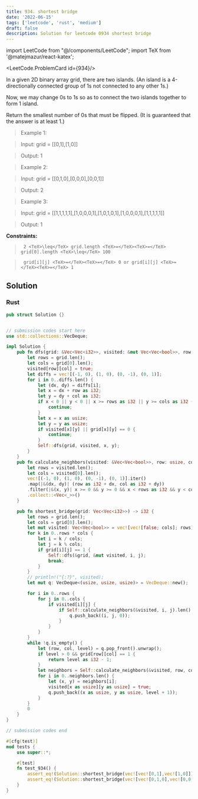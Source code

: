```yaml
---
title: 934. shortest bridge
date: '2022-06-15'
tags: ['leetcode', 'rust', 'medium']
draft: false
description: Solution for leetcode 0934 shortest bridge
---
```

import LeetCode from "@/components/LeetCode";
import TeX from '@matejmazur/react-katex';

<LeetCode.ProblemCard id={934}/>
 

  In a given 2D binary array grid, there are two islands.  (An island is a 4-directionally connected group of 1s not connected to any other 1s.)

  Now, we may change 0s to 1s so as to connect the two islands together to form 1 island.

  Return the smallest number of 0s that must be flipped.  (It is guaranteed that the answer is at least 1.)

   

 >   Example 1:

  

 >   Input: grid <TeX>=</TeX> [[0,1],[1,0]]

 >   Output: 1

  

 >   Example 2:

  

 >   Input: grid <TeX>=</TeX> [[0,1,0],[0,0,0],[0,0,1]]

 >   Output: 2

  

 >   Example 3:

  

 >   Input: grid <TeX>=</TeX> [[1,1,1,1,1],[1,0,0,0,1],[1,0,1,0,1],[1,0,0,0,1],[1,1,1,1,1]]

 >   Output: 1

  

   

  **Constraints:**

  

 >   	2 <TeX>\leq</TeX> grid.length <TeX>=</TeX><TeX>=</TeX> grid[0].length <TeX>\leq</TeX> 100

 >   	grid[i][j] <TeX>=</TeX><TeX>=</TeX> 0 or grid[i][j] <TeX>=</TeX><TeX>=</TeX> 1


## Solution
### Rust
```rust
pub struct Solution {}


// submission codes start here
use std::collections::VecDeque;

impl Solution {
    pub fn dfs(grid: &Vec<Vec<i32>>, visited: &mut Vec<Vec<bool>>, row: usize, col: usize) {
        let rows = grid.len();
        let cols = grid[0].len();
        visited[row][col] = true;        
        let diffs = vec![(-1, 0), (1, 0), (0, -1), (0, 1)];
        for i in 0..diffs.len() {
            let (dx, dy) = diffs[i];
            let x = dx + row as i32;
            let y = dy + col as i32;
            if x < 0 || y < 0 || x >= rows as i32 || y >= cols as i32 {
                continue;
            }
            let x = x as usize;
            let y = y as usize;
            if visited[x][y] || grid[x][y] == 0 {
                continue;
            }
            Self::dfs(grid, visited, x, y);
        }
    }
    pub fn calculate_neighbors(visited: &Vec<Vec<bool>>, row: usize, col: usize) -> Vec<(i32, i32)> {
        let rows = visited.len();
        let cols = visited[0].len();
        vec![(-1, 0), (1, 0), (0, -1), (0, 1)].iter()
        .map(|&(dx, dy)| (row as i32 + dx, col as i32 + dy))
        .filter(|&(x, y)| x >= 0 && y >= 0 && x < rows as i32 && y < cols as i32 && !visited[x as usize][y as usize])
        .collect::<Vec<_>>()
    }

    pub fn shortest_bridge(grid: Vec<Vec<i32>>) -> i32 {
        let rows = grid.len();
        let cols = grid[0].len();
        let mut visited: Vec<Vec<bool>> = vec![vec![false; cols]; rows];
        for k in 0..rows * cols {
            let i = k / cols;
            let j = k % cols;
            if grid[i][j] == 1 {
                Self::dfs(&grid, &mut visited, i, j);
                break;
            }
        }
        // println!("{:?}", visited);
        let mut q: VecDeque<(usize, usize, usize)> = VecDeque::new();

        for i in 0..rows {
            for j in 0..cols {
                if visited[i][j] {
                    if Self::calculate_neighbors(&visited, i, j).len() > 0 {
                        q.push_back((i, j, 0));
                    }
                }
            }
        }
        while !q.is_empty() {
            let (row, col, level) = q.pop_front().unwrap();
            if level > 0 && grid[row][col] == 1 {
                return level as i32 - 1;
            }
            let neighbors = Self::calculate_neighbors(&visited, row, col);
            for i in 0..neighbors.len() {
                let (x, y) = neighbors[i];
                visited[x as usize][y as usize] = true;
                q.push_back((x as usize, y as usize, level + 1));
            }
        }
        0
    }
}

// submission codes end

#[cfg(test)]
mod tests {
    use super::*;

    #[test]
    fn test_934() {
        assert_eq!(Solution::shortest_bridge(vec![vec![0,1],vec![1,0]]), 1);
        assert_eq!(Solution::shortest_bridge(vec![vec![0,1,0],vec![0,0,0],vec![0,0,1]]), 2);
    }
}

```
